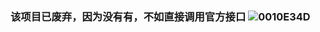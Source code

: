 ### 该项目已废弃，因为没有有，不如直接调用官方接口 ![0010E34D](https://github.com/c-cc-c/bilibiliAPI/assets/58876476/0b3d6789-dd88-4a85-9562-3ce0ca40ceb7)







